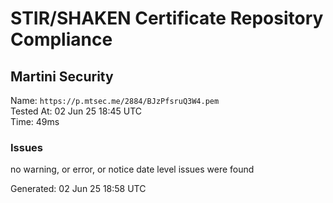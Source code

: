 # STIR/SHAKEN Certificate Repository Compliance

## Martini Security

Name: `https://p.mtsec.me/2884/BJzPfsruQ3W4.pem`\
Tested At: 02 Jun 25 18:45 UTC\
Time: 49ms

### Issues

no warning, or error, or notice date level issues were found

Generated: 02 Jun 25 18:58 UTC